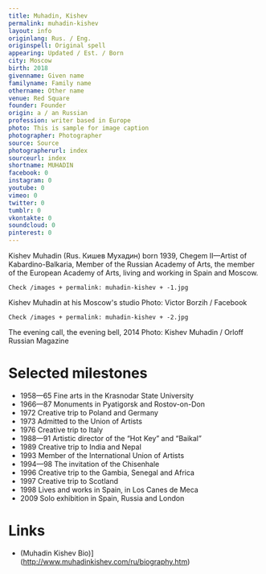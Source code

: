 ```yaml
---
title: Muhadin, Kishev
permalink: muhadin-kishev
layout: info
originlang: Rus. / Eng.
originspell: Original spell
appearing: Updated / Est. / Born
city: Moscow
birth: 2018
givenname: Given name
familyname: Family name
othername: Other name
venue: Red Square
founder: Founder
origin: a / an Russian
profession: writer based in Europe
photo: This is sample for image caption
photographer: Photographer
source: Source
photographerurl: index
sourceurl: index
shortname: MUHADIN
facebook: 0
instagram: 0
youtube: 0
vimeo: 0
twitter: 0
tumblr: 0
vkontakte: 0
soundcloud: 0
pinterest: 0
---
```



Kishev Muhadin (Rus. Кишев Мухадин) born 1939, Chegem II—Artist of Kabardino-Balkaria, Member of the Russian Academy of Arts, the member of the European Academy of Arts, living and working in Spain and Moscow.

`Check /images + permalink: muhadin-kishev + -1.jpg`

Kishev Muhadin at his Moscow's studio
Photo: Victor Borzih / Facebook

`Check /images + permalink: muhadin-kishev + -2.jpg`

The evening call, the evening bell, 2014
Photo: Kishev Muhadin / Orloff Russian Magazine


# Selected milestones

 + 1958—65	 Fine arts in the Krasnodar State University
 + 1966—87	 Monuments in Pyatigorsk and Rostov-on-Don
 + 1972	 Creative trip to Poland and Germany
 + 1973	 Admitted to the Union of Artists
 + 1976	 Creative trip to Italy
 + 1988—91	 Аrtistic director of the “Hot Key” and “Baikal”
 + 1989	 Creative trip to India and Nepal
 + 1993	 Member of the International Union of Artists
 + 1994—98	 The invitation of the Chisenhale
 + 1996	 Creative trip to the Gambia, Senegal and Africa
 + 1997	 Creative trip to Scotland
 + 1998	 Lives and works in Spain, in Los Canes de Meca
 + 2009	 Solo exhibition in Spain, Russia and London

# Links

+ (Muhadin Kishev Bio)](http://www.muhadinkishev.com/ru/biography.htm)
